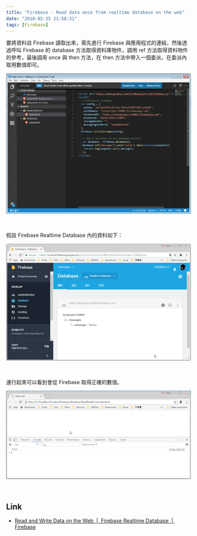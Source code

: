 ```yaml
---
title: "Firebase - Read data once from realtime database on the web"
date: "2018-02-25 21:58:31"
tags: [Firebase]
---
```



要將資料自 Firebase 讀取出來，需先進行 Firebase 與應用程式的連結，然後透過呼叫 Firebase 的 database 方法取得資料庫物件，調用 ref 方法取得資料物件的參考，最後調用 once 與 then 方法，在 then 方法中帶入一個委派，在委派內取用數值即可。  

<!-- More -->

![1.png](1.png)
 
<br/>


假設 Firebase Realtime Database 內的資料如下： 

![2.png](2.png)
 
<br/>


運行起來可以看到會從 Firebase 取得正確的數值。  

![3.png](3.png)
 
<br/>


Link
----
* [Read and Write Data on the Web  |  Firebase Realtime Database  |  Firebase](https://firebase.google.com/docs/database/web/read-and-write)
